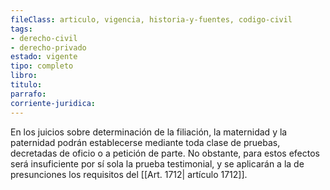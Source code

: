 ```yaml
---
fileClass: articulo, vigencia, historia-y-fuentes, codigo-civil
tags:
- derecho-civil
- derecho-privado
estado: vigente
tipo: completo
libro:
titulo:
parrafo:
corriente-juridica:
---
```

En los juicios sobre determinación de la filiación, la maternidad y la paternidad podrán establecerse mediante toda clase de pruebas, decretadas de oficio o a petición de parte. No obstante, para estos efectos será insuficiente por sí sola la prueba testimonial, y se aplicarán a la de presunciones los requisitos del [[Art. 1712| artículo 1712]].